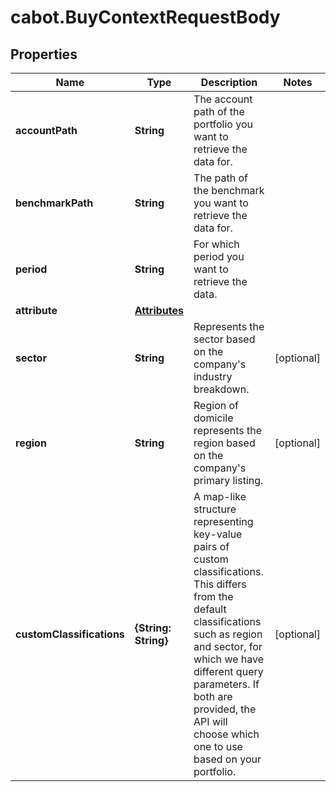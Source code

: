 # cabot.BuyContextRequestBody

## Properties

Name | Type | Description | Notes
------------ | ------------- | ------------- | -------------
**accountPath** | **String** | The account path of the portfolio you want to retrieve the data for. | 
**benchmarkPath** | **String** | The path of the benchmark you want to retrieve the data for. | 
**period** | **String** | For which period you want to retrieve the data. | 
**attribute** | [**Attributes**](Attributes.md) |  | 
**sector** | **String** | Represents the sector based on the company&#39;s industry breakdown. | [optional] 
**region** | **String** | Region of domicile represents the region based on the company&#39;s primary listing. | [optional] 
**customClassifications** | **{String: String}** | A map-like structure representing key-value pairs of custom classifications. This differs from the default classifications such as region and sector, for which we have different query parameters. If both are provided, the API will choose which one to use based on your portfolio. | [optional] 


